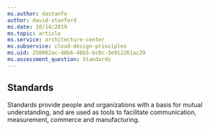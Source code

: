 ```yaml
---
ms.author: dastanfo
author: david-stanford
ms.date: 10/14/2019
ms.topic: article
ms.service: architecture-center
ms.subservice: cloud-design-principles
ms.uid: 250062ac-40b6-4bb5-bc0c-3e912261ac29
ms.assessment_question: Standards
---
```

## Standards

Standards provide people and organizations with a basis for mutual understanding, and are used as tools to facilitate communication, measurement, commerce and manufacturing.
